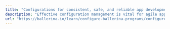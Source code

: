```yaml
---
title: "Configurations for consistent, safe, and reliable app development"
description: "Effective configuration management is vital for agile application development.<br/><br/> Ballerina offers out-of-the-box support for configurability, empowering developers to customize and optimize their applications for diverse deployment scenarios.<br/><br/> Its comprehensive features enable seamless adaptation, collaboration, and consistent behavior, making it an ideal choice for API development."
url: "https://ballerina.io/learn/configure-ballerina-programs/configure-a-sample-ballerina-service"
---
```

